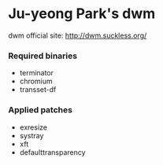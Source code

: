Ju-yeong Park's dwm
====================

dwm official site: http://dwm.suckless.org/


### Required binaries
- terminator
- chromium
- transset-df

### Applied patches
- exresize
- systray
- xft
- defaulttransparency
